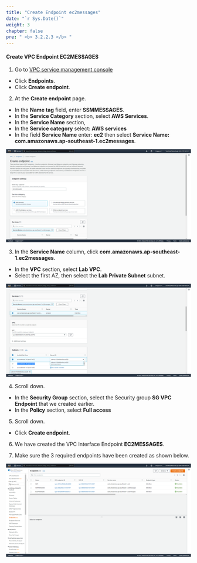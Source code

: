 ```yaml
---
title: "Create Endpoint ec2messages"
date: "`r Sys.Date()`"
weight: 3
chapter: false
pre: " <b> 3.2.2.3 </b> "
---
```


#### Create VPC Endpoint EC2MESSAGES

1. Go to [VPC service management console](https://console.aws.amazon.com/vpc/home)

- Click **Endpoints**.
- Click **Create endpoint**.

2. At the **Create endpoint** page.

- In the **Name tag** field, enter **SSMMESSAGES**.
- In the **Service Category** section, select **AWS Services**.
- In the **Service Name** section,
- In the **Service category** select: **AWS services**
- In the field **Service Name** enter: **ec2** then select **Service Name: com.amazonaws.ap-southeast-1.ec2messages**.

![Connect](/images/3.connect/015-connect.png)

3. In the **Service Name** column, click **com.amazonaws.ap-southeast-1.ec2messages**.

- In the **VPC** section, select **Lab VPC**.
- Select the first AZ, then select the **Lab Private Subnet** subnet.

![Connect](/images/3.connect/016-connect.png)

4. Scroll down.

- In the **Security Group** section, select the Security group **SG VPC Endpoint** that we created earlier.
- In the **Policy** section, select **Full access**

5. Scroll down.

- Click **Create endpoint**.

6. We have created the VPC Interface Endpoint **EC2MESSAGES**.

7. Make sure the 3 required endpoints have been created as shown below.

![Connect](/images/3.connect/018-connect.png)

